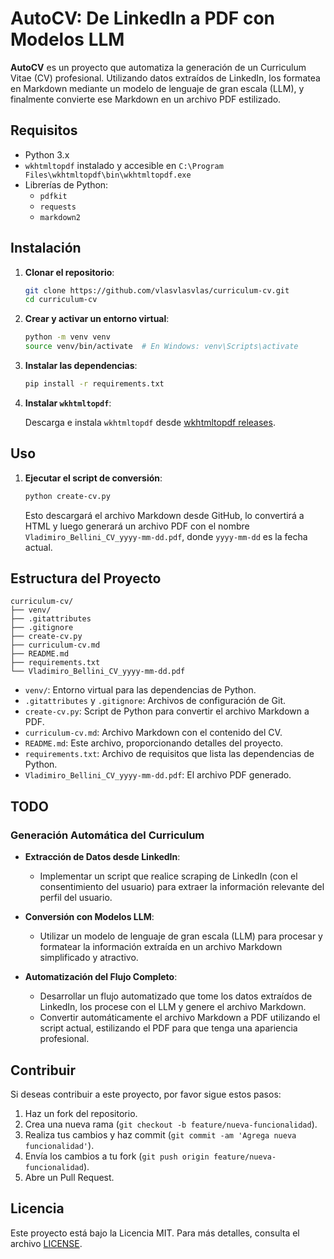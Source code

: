 # AutoCV: De LinkedIn a PDF con Modelos LLM

**AutoCV** es un proyecto que automatiza la generación de un Curriculum Vitae (CV) profesional. Utilizando datos extraídos de LinkedIn, los formatea en Markdown mediante un modelo de lenguaje de gran escala (LLM), y finalmente convierte ese Markdown en un archivo PDF estilizado.

## Requisitos

- Python 3.x
- `wkhtmltopdf` instalado y accesible en `C:\Program Files\wkhtmltopdf\bin\wkhtmltopdf.exe`
- Librerías de Python:
  - `pdfkit`
  - `requests`
  - `markdown2`

## Instalación

1. **Clonar el repositorio**:

   ```bash
   git clone https://github.com/vlasvlasvlas/curriculum-cv.git
   cd curriculum-cv
   ```

2. **Crear y activar un entorno virtual**:

   ```bash
   python -m venv venv
   source venv/bin/activate  # En Windows: venv\Scripts\activate
   ```

3. **Instalar las dependencias**:

   ```bash
   pip install -r requirements.txt
   ```

4. **Instalar `wkhtmltopdf`**:

   Descarga e instala `wkhtmltopdf` desde [wkhtmltopdf releases](https://wkhtmltopdf.org/downloads.html).

## Uso

1. **Ejecutar el script de conversión**:

   ```bash
   python create-cv.py
   ```

   Esto descargará el archivo Markdown desde GitHub, lo convertirá a HTML y luego generará un archivo PDF con el nombre `Vladimiro_Bellini_CV_yyyy-mm-dd.pdf`, donde `yyyy-mm-dd` es la fecha actual.

## Estructura del Proyecto

```plaintext
curriculum-cv/
├── venv/
├── .gitattributes
├── .gitignore
├── create-cv.py
├── curriculum-cv.md
├── README.md
├── requirements.txt
└── Vladimiro_Bellini_CV_yyyy-mm-dd.pdf
```

- `venv/`: Entorno virtual para las dependencias de Python.
- `.gitattributes` y `.gitignore`: Archivos de configuración de Git.
- `create-cv.py`: Script de Python para convertir el archivo Markdown a PDF.
- `curriculum-cv.md`: Archivo Markdown con el contenido del CV.
- `README.md`: Este archivo, proporcionando detalles del proyecto.
- `requirements.txt`: Archivo de requisitos que lista las dependencias de Python.
- `Vladimiro_Bellini_CV_yyyy-mm-dd.pdf`: El archivo PDF generado.

## TODO

### Generación Automática del Curriculum

- **Extracción de Datos desde LinkedIn**:
  - Implementar un script que realice scraping de LinkedIn (con el consentimiento del usuario) para extraer la información relevante del perfil del usuario.

- **Conversión con Modelos LLM**:
  - Utilizar un modelo de lenguaje de gran escala (LLM) para procesar y formatear la información extraída en un archivo Markdown simplificado y atractivo.

- **Automatización del Flujo Completo**:
  - Desarrollar un flujo automatizado que tome los datos extraídos de LinkedIn, los procese con el LLM y genere el archivo Markdown.
  - Convertir automáticamente el archivo Markdown a PDF utilizando el script actual, estilizando el PDF para que tenga una apariencia profesional.

## Contribuir

Si deseas contribuir a este proyecto, por favor sigue estos pasos:

1. Haz un fork del repositorio.
2. Crea una nueva rama (`git checkout -b feature/nueva-funcionalidad`).
3. Realiza tus cambios y haz commit (`git commit -am 'Agrega nueva funcionalidad'`).
4. Envía los cambios a tu fork (`git push origin feature/nueva-funcionalidad`).
5. Abre un Pull Request.

## Licencia

Este proyecto está bajo la Licencia MIT. Para más detalles, consulta el archivo [LICENSE](LICENSE).
